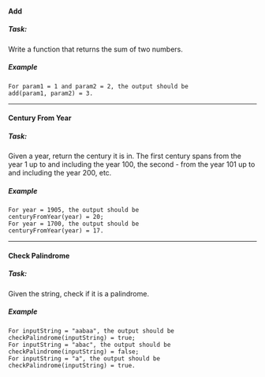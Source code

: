 #### Add
##### **Task:**
Write a function that returns the sum of two numbers.

##### Example

```
For param1 = 1 and param2 = 2, the output should be
add(param1, param2) = 3.
```

---

#### Century From Year
##### **Task:**
Given a year, return the century it is in. The first century spans from the year 1 up to and including the year 100, the second - from the year 101 up to and including the year 200, etc.

##### Example

```
For year = 1905, the output should be
centuryFromYear(year) = 20;
For year = 1700, the output should be
centuryFromYear(year) = 17.
```

---

#### Check Palindrome
##### **Task:**
Given the string, check if it is a palindrome.

##### Example

```
For inputString = "aabaa", the output should be
checkPalindrome(inputString) = true;
For inputString = "abac", the output should be
checkPalindrome(inputString) = false;
For inputString = "a", the output should be
checkPalindrome(inputString) = true.
```
